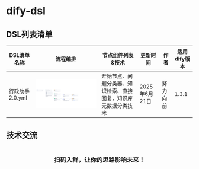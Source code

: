 # dify-dsl

## DSL列表清单

| DSL清单名称                          | 流程编排                                                                                                                  | 节点组件列表&技术                       | 更新时间       | 作者   | 适用dify版本 |
| ------------------------------------ |-----------------------------------------------------------------------------------------------------------------------|---------------------------------|------------|------|----------|
| 行政助手2.0.yml | <img src="./images/行政助手2.0.png" alt="" style="width: 100%;"/> | 开始节点、问题分类器、知识检索、直接回复，知识库元数据分类技术 | 2025年6月21日 | 努力向前 | 1.3.1    |

## 技术交流

<div style="display: flex; align-items: center; justify-content: space-around;">
  <div style="text-align: center;">
    <h3>扫码入群，让你的思路影响未来！</h3>
    <img src="images/" alt="" style="width: 100%;"/>
  </div>
</div>
